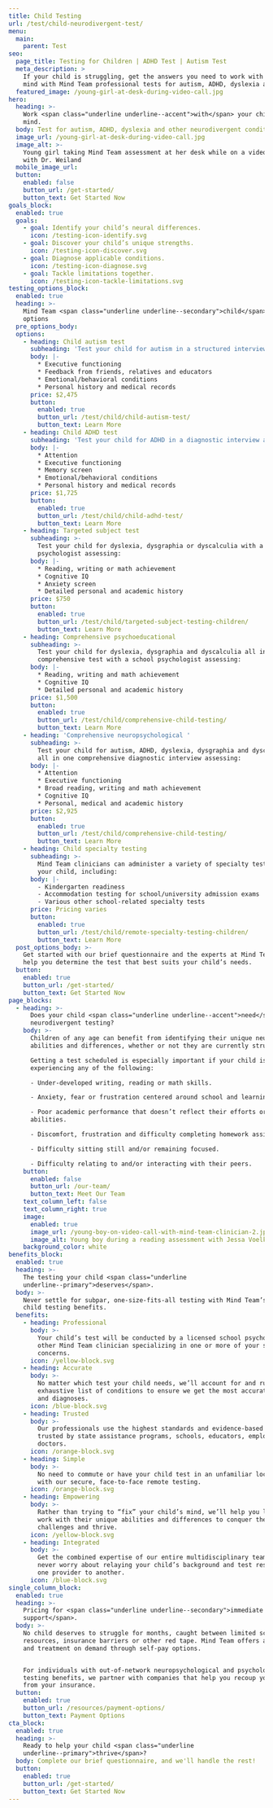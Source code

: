 ```yaml
---
title: Child Testing
url: /test/child-neurodivergent-test/
menu:
  main:
    parent: Test
seo:
  page_title: Testing for Children | ADHD Test | Autism Test
  meta_description: >
    If your child is struggling, get the answers you need to work with their
    mind with Mind Team professional tests for autism, ADHD, dyslexia and more.
  featured_image: /young-girl-at-desk-during-video-call.jpg
hero:
  heading: >-
    Work <span class="underline underline--accent">with</span> your child’s
    mind.
  body: Test for autism, ADHD, dyslexia and other neurodivergent conditions.
  image_url: /young-girl-at-desk-during-video-call.jpg
  image_alt: >-
    Young girl taking Mind Team assessment at her desk while on a video call
    with Dr. Weiland
  mobile_image_url:
  button:
    enabled: false
    button_url: /get-started/
    button_text: Get Started Now
goals_block:
  enabled: true
  goals:
    - goal: Identify your child’s neural differences.
      icon: /testing-icon-identify.svg
    - goal: Discover your child’s unique strengths.
      icon: /testing-icon-discover.svg
    - goal: Diagnose applicable conditions.
      icon: /testing-icon-diagnose.svg
    - goal: Tackle limitations together.
      icon: /testing-icon-tackle-limitations.svg
testing_options_block:
  enabled: true
  heading: >-
    Mind Team <span class="underline underline--secondary">child</span> testing
    options
  pre_options_body:
  options:
    - heading: Child autism test
      subheading: 'Test your child for autism in a structured interview assessing:'
      body: |-
        * Executive functioning
        * Feedback from friends, relatives and educators
        * Emotional/behavioral conditions
        * Personal history and medical records
      price: $2,475
      button:
        enabled: true
        button_url: /test/child/child-autism-test/
        button_text: Learn More
    - heading: Child ADHD test
      subheading: 'Test your child for ADHD in a diagnostic interview assessing:'
      body: |-
        * Attention
        * Executive functioning
        * Memory screen
        * Emotional/behavioral conditions
        * Personal history and medical records
      price: $1,725
      button:
        enabled: true
        button_url: /test/child/child-adhd-test/
        button_text: Learn More
    - heading: Targeted subject test
      subheading: >-
        Test your child for dyslexia, dysgraphia or dyscalculia with a school
        psychologist assessing:
      body: |-
        * Reading, writing or math achievement
        * Cognitive IQ
        * Anxiety screen
        * Detailed personal and academic history
      price: $750
      button:
        enabled: true
        button_url: /test/child/targeted-subject-testing-children/
        button_text: Learn More
    - heading: Comprehensive psychoeducational
      subheading: >-
        Test your child for dyslexia, dysgraphia and dyscalculia all in one
        comprehensive test with a school psychologist assessing:
      body: |-
        * Reading, writing and math achievement
        * Cognitive IQ
        * Detailed personal and academic history
      price: $1,500
      button:
        enabled: true
        button_url: /test/child/comprehensive-child-testing/
        button_text: Learn More
    - heading: 'Comprehensive neuropsychological '
      subheading: >-
        Test your child for autism, ADHD, dyslexia, dysgraphia and dyscalculia
        all in one comprehensive diagnostic interview assessing:
      body: |-
        * Attention
        * Executive functioning
        * Broad reading, writing and math achievement
        * Cognitive IQ
        * Personal, medical and academic history
      price: $2,925
      button:
        enabled: true
        button_url: /test/child/comprehensive-child-testing/
        button_text: Learn More
    - heading: Child specialty testing
      subheading: >-
        Mind Team clinicians can administer a variety of specialty tests for
        your child, including:
      body: |-
        - Kindergarten readiness
        - Accommodation testing for school/university admission exams
        - Various other school-related specialty tests
      price: Pricing varies
      button:
        enabled: true
        button_url: /test/child/remote-specialty-testing-children/
        button_text: Learn More
  post_options_body: >-
    Get started with our brief questionnaire and the experts at Mind Team will
    help you determine the test that best suits your child’s needs.
  button:
    enabled: true
    button_url: /get-started/
    button_text: Get Started Now
page_blocks:
  - heading: >-
      Does your child <span class="underline underline--accent">need</span>
      neurodivergent testing?
    body: >-
      Children of any age can benefit from identifying their unique neural
      abilities and differences, whether or not they are currently struggling. 

      Getting a test scheduled is especially important if your child is
      experiencing any of the following:  

      - Under-developed writing, reading or math skills. 

      - Anxiety, fear or frustration centered around school and learning. 

      - Poor academic performance that doesn’t reflect their efforts or
      abilities. 

      - Discomfort, frustration and difficulty completing homework assignments. 

      - Difficulty sitting still and/or remaining focused. 

      - Difficulty relating to and/or interacting with their peers.
    button:
      enabled: false
      button_url: /our-team/
      button_text: Meet Our Team
    text_column_left: false
    text_column_right: true
    image:
      enabled: true
      image_url: /young-boy-on-video-call-with-mind-team-clinician-2.jpg
      image_alt: Young boy during a reading assessment with Jessa Voelker
    background_color: white
benefits_block:
  enabled: true
  heading: >-
    The testing your child <span class="underline
    underline--primary">deserves</span>.
  body: >-
    Never settle for subpar, one-size-fits-all testing with Mind Team’s superior
    child testing benefits.
  benefits:
    - heading: Professional
      body: >-
        Your child’s test will be conducted by a licensed school psychologist or
        other Mind Team clinician specializing in one or more of your specific
        concerns.
      icon: /yellow-block.svg
    - heading: Accurate
      body: >-
        No matter which test your child needs, we’ll account for and rule out an
        exhaustive list of conditions to ensure we get the most accurate results
        and diagnoses.
      icon: /blue-block.svg
    - heading: Trusted
      body: >-
        Our professionals use the highest standards and evidence-based methods,
        trusted by state assistance programs, schools, educators, employers and
        doctors.
      icon: /orange-block.svg
    - heading: Simple
      body: >-
        No need to commute or have your child test in an unfamiliar location
        with our secure, face-to-face remote testing.
      icon: /orange-block.svg
    - heading: Empowering
      body: >-
        Rather than trying to “fix” your child’s mind, we’ll help you learn to
        work with their unique abilities and differences to conquer their
        challenges and thrive.
      icon: /yellow-block.svg
    - heading: Integrated
      body: >-
        Get the combined expertise of our entire multidisciplinary team and
        never worry about relaying your child’s background and test results from
        one provider to another.
      icon: /blue-block.svg
single_column_block:
  enabled: true
  heading: >-
    Pricing for <span class="underline underline--secondary">immediate
    support</span>.
  body: >-
    No child deserves to struggle for months, caught between limited school
    resources, insurance barriers or other red tape. Mind Team offers assessment
    and treatment on demand through self-pay options.


    For individuals with out-of-network neuropsychological and psychological
    testing benefits, we partner with companies that help you recoup your costs
    from your insurance.
  button:
    enabled: true
    button_url: /resources/payment-options/
    button_text: Payment Options
cta_block:
  enabled: true
  heading: >-
    Ready to help your child <span class="underline
    underline--primary">thrive</span>?
  body: Complete our brief questionnaire, and we'll handle the rest!
  button:
    enabled: true
    button_url: /get-started/
    button_text: Get Started Now
---
```

